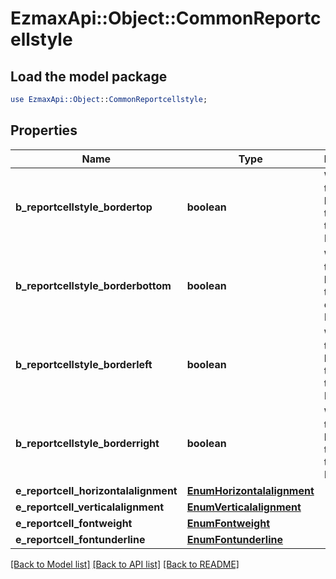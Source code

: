 # EzmaxApi::Object::CommonReportcellstyle

## Load the model package
```perl
use EzmaxApi::Object::CommonReportcellstyle;
```

## Properties
Name | Type | Description | Notes
------------ | ------------- | ------------- | -------------
**b_reportcellstyle_bordertop** | **boolean** | Whether there is a border at the top of the Reportcell | 
**b_reportcellstyle_borderbottom** | **boolean** | Whether there is a border at the bottom of the Reportcell | 
**b_reportcellstyle_borderleft** | **boolean** | Whether there is a border at the left of the Reportcell | 
**b_reportcellstyle_borderright** | **boolean** | Whether there is a border at the right of the Reportcell | 
**e_reportcell_horizontalalignment** | [**EnumHorizontalalignment**](EnumHorizontalalignment.md) |  | 
**e_reportcell_verticalalignment** | [**EnumVerticalalignment**](EnumVerticalalignment.md) |  | 
**e_reportcell_fontweight** | [**EnumFontweight**](EnumFontweight.md) |  | 
**e_reportcell_fontunderline** | [**EnumFontunderline**](EnumFontunderline.md) |  | 

[[Back to Model list]](../README.md#documentation-for-models) [[Back to API list]](../README.md#documentation-for-api-endpoints) [[Back to README]](../README.md)


